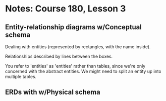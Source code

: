 # Notes: Course 180, Lesson 3

## Entity-relationship diagrams w/Conceptual schema

Dealing with entities (represented by rectangles, with the name inside).

Relationships described by lines between the boxes.

You refer to 'entities' as 'entities' rather than tables, since we're only concerned with the abstract entities. We might need to split an entity up into multiple tables.

## ERDs with w/Physical schema

